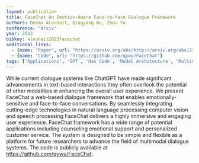```yaml
---
layout: publication
title: FaceChat An Emotion-Aware Face-to-face Dialogue Framework
authors: Deema Alnuhait, Qingyang Wu, Zhou Yu
conference: "Arxiv"
year: 2023
bibkey: alnuhait2023facechat
additional_links:
  - {name: "Paper", url: "https://arxiv.org/abs/http://arxiv.org/abs/2303.07316v1"}
  - {name: "Code", url: "https://github.com/qywu/FaceChat"}
tags: ['Applications', 'GPT', 'Has Code', 'Model Architecture', 'Multimodal Models', 'Reinforcement Learning', 'Tools']
---
```

While current dialogue systems like ChatGPT have made significant advancements in text-based interactions they often overlook the potential of other modalities in enhancing the overall user experience. We present FaceChat a web-based dialogue framework that enables emotionally-sensitive and face-to-face conversations. By seamlessly integrating cutting-edge technologies in natural language processing computer vision and speech processing FaceChat delivers a highly immersive and engaging user experience. FaceChat framework has a wide range of potential applications including counseling emotional support and personalized customer service. The system is designed to be simple and flexible as a platform for future researchers to advance the field of multimodal dialogue systems. The code is publicly available at https://github.com/qywu/FaceChat.
